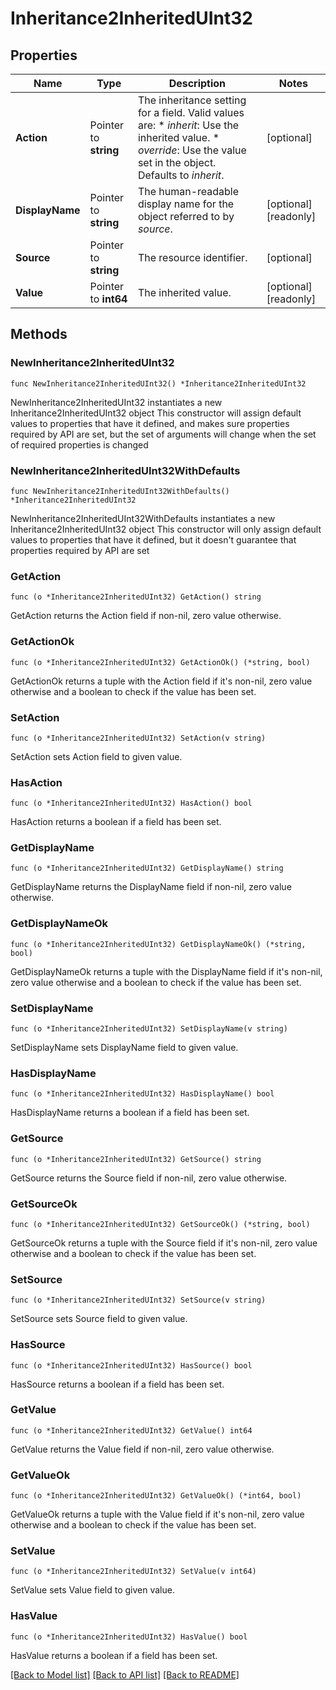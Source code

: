 # Inheritance2InheritedUInt32

## Properties

Name | Type | Description | Notes
------------ | ------------- | ------------- | -------------
**Action** | Pointer to **string** | The inheritance setting for a field.  Valid values are: * _inherit_: Use the inherited value. * _override_: Use the value set in the object.  Defaults to _inherit_. | [optional] 
**DisplayName** | Pointer to **string** | The human-readable display name for the object referred to by _source_. | [optional] [readonly] 
**Source** | Pointer to **string** | The resource identifier. | [optional] 
**Value** | Pointer to **int64** | The inherited value. | [optional] [readonly] 

## Methods

### NewInheritance2InheritedUInt32

`func NewInheritance2InheritedUInt32() *Inheritance2InheritedUInt32`

NewInheritance2InheritedUInt32 instantiates a new Inheritance2InheritedUInt32 object
This constructor will assign default values to properties that have it defined,
and makes sure properties required by API are set, but the set of arguments
will change when the set of required properties is changed

### NewInheritance2InheritedUInt32WithDefaults

`func NewInheritance2InheritedUInt32WithDefaults() *Inheritance2InheritedUInt32`

NewInheritance2InheritedUInt32WithDefaults instantiates a new Inheritance2InheritedUInt32 object
This constructor will only assign default values to properties that have it defined,
but it doesn't guarantee that properties required by API are set

### GetAction

`func (o *Inheritance2InheritedUInt32) GetAction() string`

GetAction returns the Action field if non-nil, zero value otherwise.

### GetActionOk

`func (o *Inheritance2InheritedUInt32) GetActionOk() (*string, bool)`

GetActionOk returns a tuple with the Action field if it's non-nil, zero value otherwise
and a boolean to check if the value has been set.

### SetAction

`func (o *Inheritance2InheritedUInt32) SetAction(v string)`

SetAction sets Action field to given value.

### HasAction

`func (o *Inheritance2InheritedUInt32) HasAction() bool`

HasAction returns a boolean if a field has been set.

### GetDisplayName

`func (o *Inheritance2InheritedUInt32) GetDisplayName() string`

GetDisplayName returns the DisplayName field if non-nil, zero value otherwise.

### GetDisplayNameOk

`func (o *Inheritance2InheritedUInt32) GetDisplayNameOk() (*string, bool)`

GetDisplayNameOk returns a tuple with the DisplayName field if it's non-nil, zero value otherwise
and a boolean to check if the value has been set.

### SetDisplayName

`func (o *Inheritance2InheritedUInt32) SetDisplayName(v string)`

SetDisplayName sets DisplayName field to given value.

### HasDisplayName

`func (o *Inheritance2InheritedUInt32) HasDisplayName() bool`

HasDisplayName returns a boolean if a field has been set.

### GetSource

`func (o *Inheritance2InheritedUInt32) GetSource() string`

GetSource returns the Source field if non-nil, zero value otherwise.

### GetSourceOk

`func (o *Inheritance2InheritedUInt32) GetSourceOk() (*string, bool)`

GetSourceOk returns a tuple with the Source field if it's non-nil, zero value otherwise
and a boolean to check if the value has been set.

### SetSource

`func (o *Inheritance2InheritedUInt32) SetSource(v string)`

SetSource sets Source field to given value.

### HasSource

`func (o *Inheritance2InheritedUInt32) HasSource() bool`

HasSource returns a boolean if a field has been set.

### GetValue

`func (o *Inheritance2InheritedUInt32) GetValue() int64`

GetValue returns the Value field if non-nil, zero value otherwise.

### GetValueOk

`func (o *Inheritance2InheritedUInt32) GetValueOk() (*int64, bool)`

GetValueOk returns a tuple with the Value field if it's non-nil, zero value otherwise
and a boolean to check if the value has been set.

### SetValue

`func (o *Inheritance2InheritedUInt32) SetValue(v int64)`

SetValue sets Value field to given value.

### HasValue

`func (o *Inheritance2InheritedUInt32) HasValue() bool`

HasValue returns a boolean if a field has been set.


[[Back to Model list]](../README.md#documentation-for-models) [[Back to API list]](../README.md#documentation-for-api-endpoints) [[Back to README]](../README.md)


